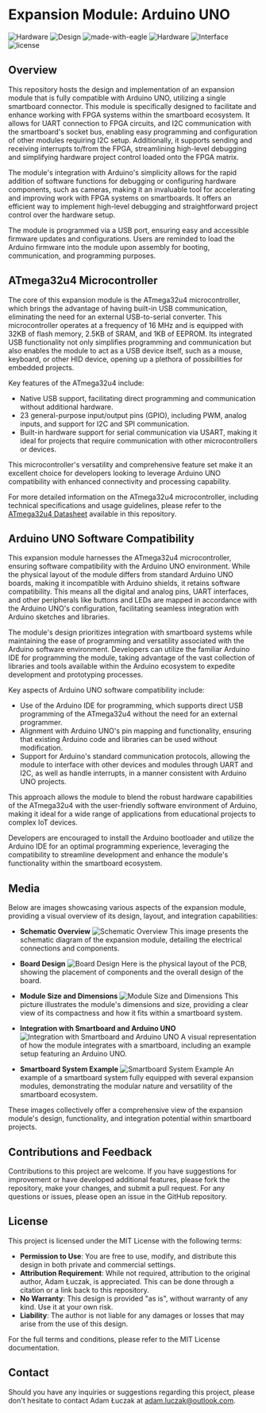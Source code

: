 # Expansion Module: Arduino UNO

![Hardware](https://img.shields.io/badge/Hardware-PCB-red)
![Design](https://img.shields.io/badge/Design-Schematic-blue)
![made-with-eagle](https://img.shields.io/badge/Made%20with-Eagle-blue.svg)
![Hardware](https://img.shields.io/badge/Hardware-Expansion%20Module-blue)
![Interface](https://img.shields.io/badge/Interface-UART-yellow)
![license](https://img.shields.io/badge/license-MIT-green)

## Overview
This repository hosts the design and implementation of an expansion module that is fully compatible with Arduino UNO, utilizing a single smartboard connector. This module is specifically designed to facilitate and enhance working with FPGA systems within the smartboard ecosystem. It allows for UART connection to FPGA circuits, and I2C communication with the smartboard's socket bus, enabling easy programming and configuration of other modules requiring I2C setup. Additionally, it supports sending and receiving interrupts to/from the FPGA, streamlining high-level debugging and simplifying hardware project control loaded onto the FPGA matrix.

The module's integration with Arduino's simplicity allows for the rapid addition of software functions for debugging or configuring hardware components, such as cameras, making it an invaluable tool for accelerating and improving work with FPGA systems on smartboards. It offers an efficient way to implement high-level debugging and straightforward project control over the hardware setup.

The module is programmed via a USB port, ensuring easy and accessible firmware updates and configurations. Users are reminded to load the Arduino firmware into the module upon assembly for booting, communication, and programming purposes.

## ATmega32u4 Microcontroller

The core of this expansion module is the ATmega32u4 microcontroller, which brings the advantage of having built-in USB communication, eliminating the need for an external USB-to-serial converter. This microcontroller operates at a frequency of 16 MHz and is equipped with 32KB of flash memory, 2.5KB of SRAM, and 1KB of EEPROM. Its integrated USB functionality not only simplifies programming and communication but also enables the module to act as a USB device itself, such as a mouse, keyboard, or other HID device, opening up a plethora of possibilities for embedded projects.

Key features of the ATmega32u4 include:
- Native USB support, facilitating direct programming and communication without additional hardware.
- 23 general-purpose input/output pins (GPIO), including PWM, analog inputs, and support for I2C and SPI communication.
- Built-in hardware support for serial communication via USART, making it ideal for projects that require communication with other microcontrollers or devices.

This microcontroller's versatility and comprehensive feature set make it an excellent choice for developers looking to leverage Arduino UNO compatibility with enhanced connectivity and processing capability.

For more detailed information on the ATmega32u4 microcontroller, including technical specifications and usage guidelines, please refer to the [ATmega32u4 Datasheet](ATmega16U4-32U4-DTE.pdf) available in this repository.

## Arduino UNO Software Compatibility

This expansion module harnesses the ATmega32u4 microcontroller, ensuring software compatibility with the Arduino UNO environment. While the physical layout of the module differs from standard Arduino UNO boards, making it incompatible with Arduino shields, it retains software compatibility. This means all the digital and analog pins, UART interfaces, and other peripherals like buttons and LEDs are mapped in accordance with the Arduino UNO's configuration, facilitating seamless integration with Arduino sketches and libraries.

The module's design prioritizes integration with smartboard systems while maintaining the ease of programming and versatility associated with the Arduino software environment. Developers can utilize the familiar Arduino IDE for programming the module, taking advantage of the vast collection of libraries and tools available within the Arduino ecosystem to expedite development and prototyping processes.

Key aspects of Arduino UNO software compatibility include:
- Use of the Arduino IDE for programming, which supports direct USB programming of the ATmega32u4 without the need for an external programmer.
- Alignment with Arduino UNO's pin mapping and functionality, ensuring that existing Arduino code and libraries can be used without modification.
- Support for Arduino's standard communication protocols, allowing the module to interface with other devices and modules through UART and I2C, as well as handle interrupts, in a manner consistent with Arduino UNO projects.

This approach allows the module to blend the robust hardware capabilities of the ATmega32u4 with the user-friendly software environment of Arduino, making it ideal for a wide range of applications from educational projects to complex IoT devices.

Developers are encouraged to install the Arduino bootloader and utilize the Arduino IDE for an optimal programming experience, leveraging the compatibility to streamline development and enhance the module's functionality within the smartboard ecosystem.

## Media

Below are images showcasing various aspects of the expansion module, providing a visual overview of its design, layout, and integration capabilities:

- **Schematic Overview**
  ![Schematic Overview](media/sch.png)
  This image presents the schematic diagram of the expansion module, detailing the electrical connections and components.

- **Board Design**
  ![Board Design](media/brd.png)
  Here is the physical layout of the PCB, showing the placement of components and the overall design of the board.

- **Module Size and Dimensions**
  ![Module Size and Dimensions](media/brd_size.png)
  This picture illustrates the module's dimensions and size, providing a clear view of its compactness and how it fits within a smartboard system.

- **Integration with Smartboard and Arduino UNO**
  ![Integration with Smartboard and Arduino UNO](media/smarboard_with_arduino_uno.png)
  A visual representation of how the module integrates with a smartboard, including an example setup featuring an Arduino UNO.

- **Smartboard System Example**
  ![Smartboard System Example](media/smart_board_1.png)
  An example of a smartboard system fully equipped with several expansion modules, demonstrating the modular nature and versatility of the smartboard ecosystem.

These images collectively offer a comprehensive view of the expansion module's design, functionality, and integration potential within smartboard projects.


## Contributions and Feedback
Contributions to this project are welcome. If you have suggestions for improvement or have developed additional features, please fork the repository, make your changes, and submit a pull request. For any questions or issues, please open an issue in the GitHub repository.

## License
This project is licensed under the MIT License with the following terms:

- **Permission to Use**: You are free to use, modify, and distribute this design in both private and commercial settings.
- **Attribution Requirement**: While not required, attribution to the original author, Adam Łuczak, is appreciated. This can be done through a citation or a link back to this repository.
- **No Warranty**: This design is provided "as is", without warranty of any kind. Use it at your own risk.
- **Liability**: The author is not liable for any damages or losses that may arise from the use of this design.

For the full terms and conditions, please refer to the MIT License documentation.

## Contact
Should you have any inquiries or suggestions regarding this project, please don't hesitate to contact Adam Łuczak at adam.luczak@outlook.com.
